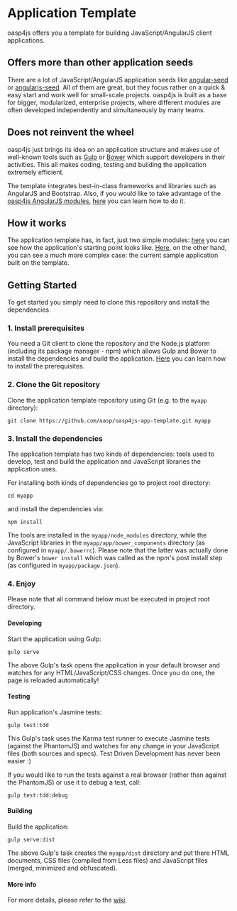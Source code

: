 Application Template
=============

oasp4js offers you a template for building JavaScript/AngularJS client applications.

Offers more than other application seeds
-----
There are a lot of JavaScript/AngularJS application seeds like [angular-seed](https://github.com/angular/angular-seed) or [angularjs-seed](https://www.npmjs.org/package/angularjs-seed). All of them are great, but they focus rather on a quick & easy start and work well for small-scale projects. oasp4js is built as a base for bigger, modularized, enterprise projects, where different modules are often developed independently and simultaneously by many teams.

Does not reinvent the wheel
-----
oasp4js just brings its idea on an application structure and makes use of well-known tools such as [Gulp](http://gulpjs.com/) or [Bower](http://bower.io/) which support developers in their activities. This all makes coding, testing and building the application extremely efficient.

The template integrates best-in-class frameworks and libraries such as AngularJS and Bootstrap. Also, if you would like to take advantage of the [oasp4js AngularJS modules](https://github.com/oasp/oasp4js), [here](https://github.com/oasp/oasp4js) you can learn how to do it.

How it works
-----
The application template has, in fact, just two simple modules: [here](http://oasp.github.io/oasp4js/app-template) you can see how the application's starting point looks like. [Here](http://oasp-ci.cloudapp.net/oasp4j-sample/jsclient), on the other hand, you can see a much more complex case: the current sample application built on the template.

Getting Started
----
To get started you simply need to clone this repository and install the dependencies.
### 1. Install prerequisites
You need a Git client to clone the repository and the Node.js platform (including its package manager - npm) which allows Gulp and Bower to install the dependencies and build the application. [Here](https://github.com/oasp/oasp4js-app-template/wiki/Prerequisites) you can learn how to install the prerequisites.     
### 2. Clone the Git repository
Clone the application template repository using Git (e.g. to the `myapp` directory):

```
git clone https://github.com/oasp/oasp4js-app-template.git myapp
```
### 3. Install the dependencies
The application template has two kinds of dependencies: tools used to develop, test and build the application and JavaScript libraries the application uses.

For installing both kinds of dependencies go to project root directory:

```
cd myapp
```

and install the dependencies via:

```
npm install
```

The tools are installed in the `myapp/node_modules` directory, while the JavaScript libraries in the `myapp/app/bower_components` directory (as configured in `myapp/.bowerrc`). Please note that the latter was actually done by Bower's `bower install` which was called as the npm's post install step (as configured in `myapp/package.json`).       

### 4. Enjoy

Please note that all command below must be executed in project root directory.

#### Developing

Start the application using Gulp:

```
gulp serve
```

The above Gulp's task opens the application in your default browser and watches for any HTML/JavaScript/CSS changes. Once you do one, the page is reloaded automatically! 

#### Testing

Run application's Jasmine tests:

```
gulp test:tdd
```

This Gulp's task uses the Karma test runner to execute Jasmine tests (against the PhantomJS) and watches for any change in your JavaScript files (both sources and specs).  Test Driven Development has never been easier :)

If you would like to run the tests against a real browser (rather than against the PhantomJS) or use it to debug a test, call: 

```
gulp test:tdd:debug
```

#### Building

Build the application: 

```
gulp serve:dist
```

The above Gulp's task creates the `myapp/dist` directory and put there HTML documents, CSS files (compiled from Less files) and JavaScript files (merged, minimized and obfuscated).
 
#### More info

For more details, please refer to the [wiki](https://github.com/oasp/oasp4js-app-template/wiki).

